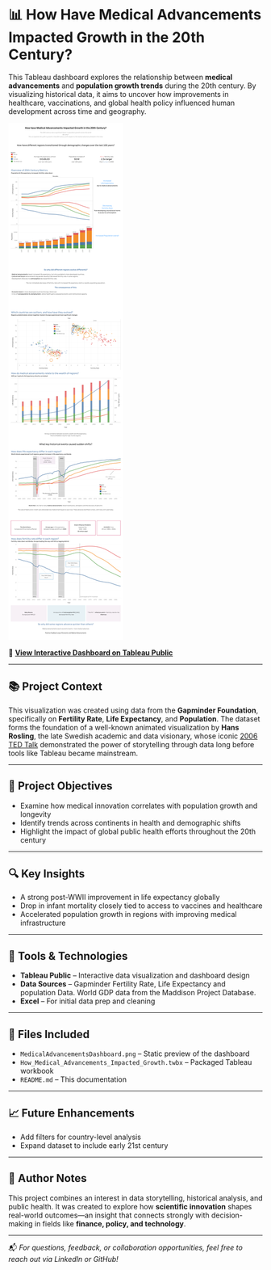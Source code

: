 # 📊 How Have Medical Advancements Impacted Growth in the 20th Century?

This Tableau dashboard explores the relationship between **medical advancements** and **population growth trends** during the 20th century. By visualizing historical data, it aims to uncover how improvements in healthcare, vaccinations, and global health policy influenced human development across time and geography.

![Dashboard Preview](MedicalAdvancementsDashboard.png)  

🔗 **[View Interactive Dashboard on Tableau Public](https://public.tableau.com/views/Howhavemedicaladvancementsimpactedgrowthinthe20thcentury/Dashboard1?:language=en-GB&:sid=&:redirect=auth&:display_count=n&:origin=viz_share_link)**

---

## 📚 Project Context

This visualization was created using data from the **Gapminder Foundation**, specifically on **Fertility Rate**, **Life Expectancy**, and **Population**. The dataset forms the foundation of a well-known animated visualization by **Hans Rosling**, the late Swedish academic and data visionary, whose iconic [2006 TED Talk](https://www.ted.com/talks/hans_rosling_the_best_stats_you_ve_ever_seen) demonstrated the power of storytelling through data long before tools like Tableau became mainstream.

---

## 📌 Project Objectives

- Examine how medical innovation correlates with population growth and longevity
- Identify trends across continents in health and demographic shifts
- Highlight the impact of global public health efforts throughout the 20th century

---

## 🔍 Key Insights

- A strong post-WWII improvement in life expectancy globally
- Drop in infant mortality closely tied to access to vaccines and healthcare
- Accelerated population growth in regions with improving medical infrastructure

---

## 🧰 Tools & Technologies

- **Tableau Public** – Interactive data visualization and dashboard design
- **Data Sources** – Gapminder Fertility Rate, Life Expectancy and population Data. World GDP data from the Maddison Project Database.
- **Excel** – For initial data prep and cleaning

---

## 📂 Files Included

- `MedicalAdvancementsDashboard.png` – Static preview of the dashboard  
- `How_Medical_Advancements_Impacted_Growth.twbx` – Packaged Tableau workbook
- `README.md` – This documentation

---

## 📈 Future Enhancements

- Add filters for country-level analysis
- Expand dataset to include early 21st century

---

## 🧠 Author Notes

This project combines an interest in data storytelling, historical analysis, and public health. It was created to explore how **scientific innovation** shapes real-world outcomes—an insight that connects strongly with decision-making in fields like **finance, policy, and technology**.

---

📬 *For questions, feedback, or collaboration opportunities, feel free to reach out via LinkedIn or GitHub!*
